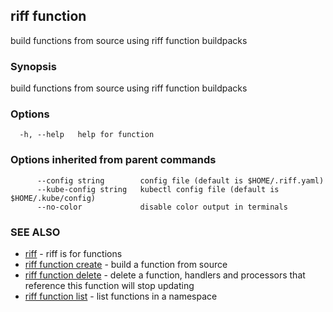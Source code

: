 ## riff function

build functions from source using riff function buildpacks

### Synopsis

build functions from source using riff function buildpacks

### Options

```
  -h, --help   help for function
```

### Options inherited from parent commands

```
      --config string        config file (default is $HOME/.riff.yaml)
      --kube-config string   kubectl config file (default is $HOME/.kube/config)
      --no-color             disable color output in terminals
```

### SEE ALSO

* [riff](riff.md)	 - riff is for functions
* [riff function create](riff_function_create.md)	 - build a function from source
* [riff function delete](riff_function_delete.md)	 - delete a function, handlers and processors that reference this function will stop updating
* [riff function list](riff_function_list.md)	 - list functions in a namespace

